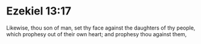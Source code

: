 # Ezekiel 13:17

Likewise, thou son of man, set thy face against the daughters of thy people, which prophesy out of their own heart; and prophesy thou against them,